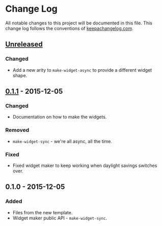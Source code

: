 # Change Log
All notable changes to this project will be documented in this file. This change log follows the conventions of [keepachangelog.com](http://keepachangelog.com/).

## [Unreleased][unreleased]
### Changed
- Add a new arity to `make-widget-async` to provide a different widget shape.

## [0.1.1] - 2015-12-05
### Changed
- Documentation on how to make the widgets.

### Removed
- `make-widget-sync` - we're all async, all the time.

### Fixed
- Fixed widget maker to keep working when daylight savings switches over.

## 0.1.0 - 2015-12-05
### Added
- Files from the new template.
- Widget maker public API - `make-widget-sync`.

[unreleased]: https://github.com/your-name/parenode/compare/0.1.1...HEAD
[0.1.1]: https://github.com/your-name/parenode/compare/0.1.0...0.1.1
